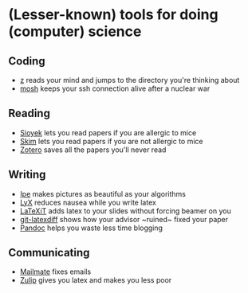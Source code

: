 # (Lesser-known) tools for doing (computer) science

## Coding
* [z](https://github.com/rupa/z) reads your mind and jumps to the directory you're thinking about
* [mosh](https://mosh.org) keeps your ssh connection alive after a nuclear war

## Reading
* [Sioyek](https://sioyek.info) lets you read papers if you are allergic to mice
* [Skim](https://skim-app.sourceforge.io) lets you read papers if you are not allergic to mice
* [Zotero](https://www.zotero.org) saves all the papers you'll never read

## Writing
* [Ipe](https://ipe.otfried.org) makes pictures as beautiful as your algorithms
* [LyX](https://www.chachatelier.fr/latexit/) reduces nausea while you write latex
* [LaTeXiT](https://www.chachatelier.fr/latexit/) adds latex to your slides without forcing beamer on you
* [git-latexdiff](https://gitlab.com/git-latexdiff/git-latexdiff) shows how your advisor ~ruined~ fixed your paper
* [Pandoc](https://pandoc.org) helps you waste less time blogging

## Communicating
* [Mailmate](https://freron.com) fixes emails
* [Zulip](https://zulip.com/for/research/) gives you latex and makes you less poor
